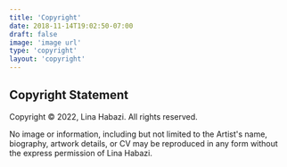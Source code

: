 ```yaml
---
title: 'Copyright'
date: 2018-11-14T19:02:50-07:00
draft: false
image: 'image url'
type: 'copyright'
layout: 'copyright'
---
```


## Copyright Statement

Copyright © 2022, Lina Habazi. All rights reserved.

No image or information, including but not limited to the Artist's name, biography, artwork details, or CV may be reproduced in any form without the express permission of Lina Habazi.